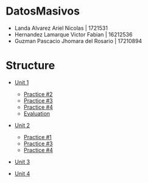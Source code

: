 # DatosMasivos
* Landa Alvarez Ariel Nicolas | 1721531
* Hernandez Lamarque Victor Fabian | 16212536
* Guzman Pascacio Jhomara del Rosario | 17210894

# Structure
- [Unit 1](Unit_1)
  - [Practice #2](Unit_1/Practices/Practice_2)
  - [Practice #3](Unit_1/Practices/Practice_3)
  - [Practice #4](Unit_1/Practices/Practice_4)
  - [Evaluation](Unit_1/Evaluation)

- [Unit 2](https://github.com/nicolas2589/DatosMasivos/tree/Unidad_1/Unit_2)
  - [Practice #1](https://https://github.com/nicolas2589/DatosMasivos/tree/Unidad_2/Unit_2/Practices/Practice_1)
  - [Practice #3](https://https://github.com/nicolas2589/DatosMasivos/tree/Unidad_2/Unit_2/Practices/Practice_3)
  - [Practice #4](https://https://github.com/nicolas2589/DatosMasivos/tree/Unidad_2/Unit_2/Practices/Practice_4)
  
- [Unit 3](Unit_3)
- [Unit 4](Unit_4)
